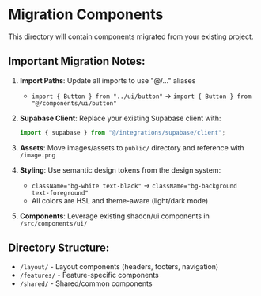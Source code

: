 # Migration Components

This directory will contain components migrated from your existing project.

## Important Migration Notes:

1. **Import Paths**: Update all imports to use "@/..." aliases
   - `import { Button } from "../ui/button"` → `import { Button } from "@/components/ui/button"`

2. **Supabase Client**: Replace your existing Supabase client with:
   ```typescript
   import { supabase } from "@/integrations/supabase/client";
   ```

3. **Assets**: Move images/assets to `public/` directory and reference with `/image.png`

4. **Styling**: Use semantic design tokens from the design system:
   - `className="bg-white text-black"` → `className="bg-background text-foreground"`
   - All colors are HSL and theme-aware (light/dark mode)

5. **Components**: Leverage existing shadcn/ui components in `/src/components/ui/`

## Directory Structure:
- `/layout/` - Layout components (headers, footers, navigation)
- `/features/` - Feature-specific components
- `/shared/` - Shared/common components